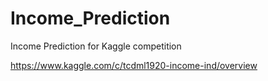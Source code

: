 # Income_Prediction
Income Prediction for Kaggle competition

https://www.kaggle.com/c/tcdml1920-income-ind/overview 
